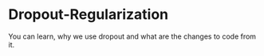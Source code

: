 # Dropout-Regularization
You can learn, why we use dropout and what are the changes to code from it.
